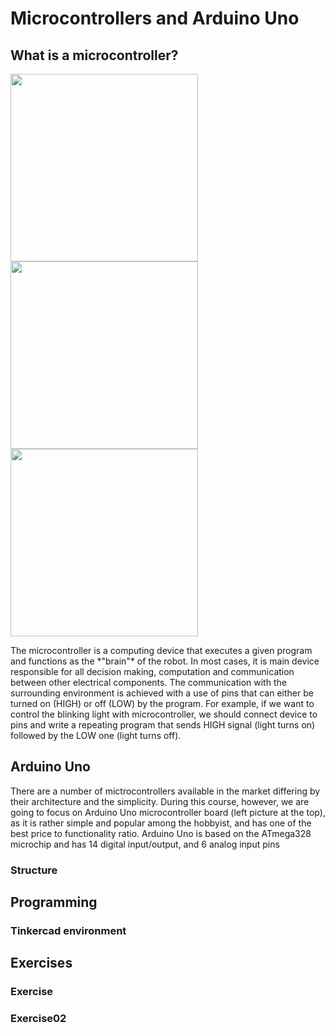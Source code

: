 # Microcontrollers and Arduino Uno

## What is a microcontroller?

<p>
  <img src = "https://store-cdn.arduino.cc/usa/catalog/product/cache/1/image/500x375/f8876a31b63532bbba4e781c30024a0a/a/0/a000066_front_8.jpg" width = "300"/>
  <img src = "https://www.elektor.com/media/catalog/product/cache/1404d1bfd8e1ad71cc6f16950ff5c805/r/a/raspberry-pi-4-4gb.jpg" width = "300"/>
  <img src = "https://5.imimg.com/data5/OG/KA/MY-58765457/318469-500x500.png" width = "300"/>
</p>
The microcontroller is a computing device that executes a given program and functions as the *"brain"* of the robot. In most cases, it is main device responsible for all decision making, computation and communication between other electrical components. The communication with the surrounding environment is achieved with a use of pins that can either be turned on (HIGH) or off (LOW) by the program. For example, if we want to control the blinking light with microcontroller, we should connect device to pins and write a repeating program that sends HIGH signal (light turns on) followed by the LOW one (light turns off).

## Arduino Uno

There are a number of mictrocontrollers available in the market differing by their architecture and the simplicity. During this course, however, we are going to focus on Arduino Uno microcontroller board (left picture at the top), as it is rather simple and popular among the hobbyist, and has one of the best price to functionality ratio.
Arduino Uno is based on the ATmega328 microchip and has 14 digital input/output, and 6 analog input pins


### Structure

<Insert the diagram showing the structure of the board>

<Talk when to use digital and when to use analog pin>

## Programming

### Tinkercad environment

## Exercises

### Exercise 

### Exercise02
